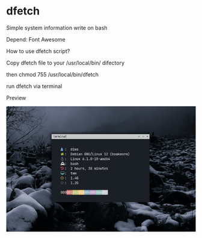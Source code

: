 # dfetch
Simple system information write on bash

Depend: Font Awesome 

How to use dfetch script?

Copy dfetch file to your /usr/local/bin/ difectory

then chmod 755 /usr/local/bin/dfetch

run dfetch via terminal


Preview

![My Image](https://github.com/diws1/dfetch/blob/main/dfetch.png)
